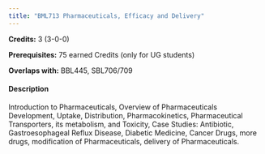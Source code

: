 ```yaml
---
title: "BML713 Pharmaceuticals, Efficacy and Delivery"
---
```

**Credits:** 3 (3-0-0)

**Prerequisites:** 75 earned Credits (only for UG students)

**Overlaps with:** BBL445, SBL706/709

#### Description
Introduction to Pharmaceuticals, Overview of Pharmaceuticals Development, Uptake, Distribution, Pharmacokinetics, Pharmaceutical Transporters, its metabolism, and Toxicity, Case Studies: Antibiotic, Gastroesophageal Reflux Disease, Diabetic Medicine, Cancer Drugs, more drugs, modification of Pharmaceuticals, delivery of Pharmaceuticals.